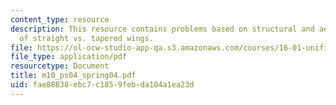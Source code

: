 ```yaml
---
content_type: resource
description: This resource contains problems based on structural and aerodynamic merits
  of straight vs. tapered wings.
file: https://ol-ocw-studio-app-qa.s3.amazonaws.com/courses/16-01-unified-engineering-i-ii-iii-iv-fall-2005-spring-2006/fae88838ebc7c1859febda104a1ea23d_m10_ps04_spring04.pdf
file_type: application/pdf
resourcetype: Document
title: m10_ps04_spring04.pdf
uid: fae88838-ebc7-c185-9feb-da104a1ea23d
---
```

